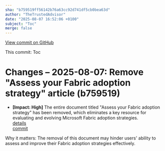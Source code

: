 ```yaml
---
sha: "b759519ff56142b76a63cc92d741df5cb0bea63d"
author: "TheTrustedAdvisor"
date: "2025-08-07 16:52:06 +0100"
subject: "Toc"
merge: false
---
```


[View commit on GitHub](https://github.com/TheTrustedAdvisor/FabricAdoptionFramework/commit/b759519ff56142b76a63cc92d741df5cb0bea63d)

This commit: Toc

# Changes – 2025-08-07: Remove "Assess your Fabric adoption strategy" article (b759519)

- **[Impact: High]** The entire document titled "Assess your Fabric adoption strategy" has been removed, which eliminates a key resource for evaluating and evolving Microsoft Fabric adoption strategies.  
   [details](/docs/about/changes/2025-08-07_assess-your-fabric-adoption-strategy)  
   [commit](https://github.com/TheTrustedAdvisor/FabricAdoptionFramework/commit/b759519ff56142b76a63cc92d741df5cb0bea63d)  

Why it matters: The removal of this document may hinder users' ability to assess and improve their Fabric adoption strategies effectively.

